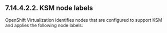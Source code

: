## 7.14.4.2.2. KSM node labels

OpenShift Virtualization identifies nodes that are configured to support KSM and applies the following node labels:

